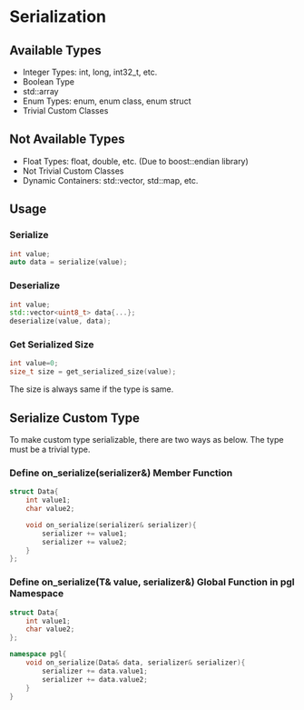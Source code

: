 # Serialization

## Available Types

- Integer Types: int, long, int32_t, etc.
- Boolean Type
- std::array
- Enum Types: enum, enum class, enum struct
- Trivial Custom Classes

## Not Available Types

- Float Types: float, double, etc. (Due to boost::endian library)
- Not Trivial Custom Classes
- Dynamic Containers: std::vector, std::map, etc.

## Usage

### Serialize

```cpp
int value;
auto data = serialize(value);
```

### Deserialize

```cpp
int value;
std::vector<uint8_t> data{...};
deserialize(value, data);
```

### Get Serialized Size

```cpp
int value=0;
size_t size = get_serialized_size(value);
```

The size is always same if the type is same.

## Serialize Custom Type

To make custom type serializable, there are two ways as below.
The type must be a trivial type.

### Define on_serialize(serializer&) Member Function

```cpp
struct Data{
    int value1;
    char value2;

    void on_serialize(serializer& serializer){
        serializer += value1;
        serializer += value2;
    }
};
```

### Define on_serialize(T& value, serializer&) Global Function in pgl Namespace

```cpp
struct Data{
    int value1;
    char value2;
};

namespace pgl{
    void on_serialize(Data& data, serializer& serializer){
        serializer += data.value1;
        serializer += data.value2;
    }
}
```
